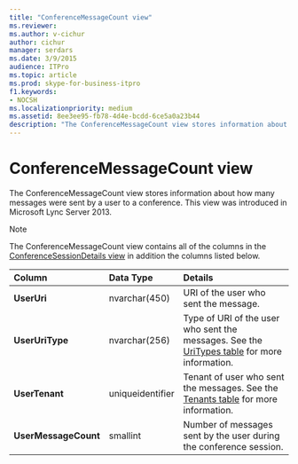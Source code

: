 ```yaml
---
title: "ConferenceMessageCount view"
ms.reviewer: 
ms.author: v-cichur
author: cichur
manager: serdars
ms.date: 3/9/2015
audience: ITPro
ms.topic: article
ms.prod: skype-for-business-itpro
f1.keywords:
- NOCSH
ms.localizationpriority: medium
ms.assetid: 8ee3ee95-fb78-4d4e-bcdd-6ce5a0a23b44
description: "The ConferenceMessageCount view stores information about how many messages were sent by a user to a conference. This view was introduced in Microsoft Lync Server 2013."
---
```


# ConferenceMessageCount view
 
The ConferenceMessageCount view stores information about how many messages were sent by a user to a conference. This view was introduced in Microsoft Lync Server 2013.
  
> [!NOTE]
> The ConferenceMessageCount view contains all of the columns in the [ConferenceSessionDetails view](conferencesessiondetails.md) in addition the columns listed below.
  
|**Column**|**Data Type**|**Details**|
|:-----|:-----|:-----|
|**UserUri** <br/> |nvarchar(450)  <br/> |URI of the user who sent the message.  <br/> |
|**UserUriType** <br/> |nvarchar(256)  <br/> |Type of URI of the user who sent the messages. See the [UriTypes table](uritypes.md) for more information. <br/> |
|**UserTenant** <br/> |uniqueidentifier  <br/> |Tenant of user who sent the messages. See the [Tenants table](tenants.md) for more information. <br/> |
|**UserMessageCount** <br/> |smallint  <br/> |Number of messages sent by the user during the conference session.  <br/> |
   

